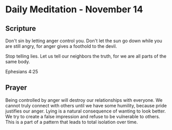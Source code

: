 # Daily Meditation - November 14

## Scripture

Don't sin by letting anger control you. Don't let the sun go down while you are still
angry, for anger gives a foothold to the devil. 

Stop telling lies. Let us tell our neighbors the truth, for we are all parts of the same body.

Ephesians 4:25


## Prayer

Being controlled by anger will destroy our relationships with everyone.  We cannot truly connect
with others until we have some humility, because pride justifies our anger.  Lying is a natural
consequence of wanting to look better.  We try to create a false impression and refuse to be
vulnerable to others.  This is a part of a pattern that leads to total isolation over time.

